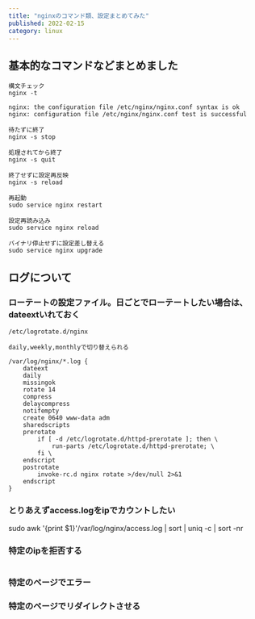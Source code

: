 ```yaml
---
title: "nginxのコマンド類、設定まとめてみた"
published: 2022-02-15
category: linux
---
```


## 基本的なコマンドなどまとめました

```
構文チェック
nginx -t

nginx: the configuration file /etc/nginx/nginx.conf syntax is ok
nginx: configuration file /etc/nginx/nginx.conf test is successful

待たずに終了
nginx -s stop

処理されてから終了
nginx -s quit

終了せずに設定再反映
nginx -s reload

再起動
sudo service nginx restart

設定再読み込み
sudo service nginx reload 

バイナリ停止せずに設定差し替える
sudo service nginx upgrade
```

## ログについて

### ローテートの設定ファイル。日ごとでローテートしたい場合は、dateextいれておく

```
/etc/logrotate.d/nginx

daily,weekly,monthlyで切り替えられる

/var/log/nginx/*.log {
    dateext
	daily
	missingok
	rotate 14
	compress
	delaycompress
	notifempty
	create 0640 www-data adm
	sharedscripts
	prerotate
		if [ -d /etc/logrotate.d/httpd-prerotate ]; then \
			run-parts /etc/logrotate.d/httpd-prerotate; \
		fi \
	endscript
	postrotate
		invoke-rc.d nginx rotate >/dev/null 2>&1
	endscript
}
```

### とりあえずaccess.logをipでカウントしたい
sudo awk '{print $1}'/var/log/nginx/access.log | sort | uniq -c | sort -nr

### 特定のipを拒否する
```
```

### 特定のページでエラー


### 特定のページでリダイレクトさせる
